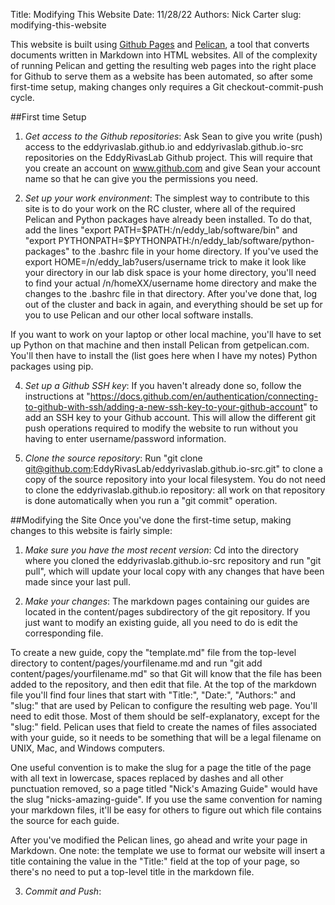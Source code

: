 Title: Modifying This Website
Date: 11/28/22
Authors: Nick Carter
slug: modifying-this-website

This website is built using [Github Pages](https://pages.github.com/) and  [Pelican](https://getpelican.com/), a tool that converts documents written in Markdown into HTML websites.  All of the complexity of running Pelican and getting the resulting web pages into the right place for Github to serve them as a website has been automated, so after some first-time setup, making changes only requires a Git checkout-commit-push cycle.

##First time Setup
1. _Get access to the Github repositories_: Ask Sean to give you write (push) access to the eddyrivaslab.github.io and eddyrivaslab.github.io-src repositories on the EddyRivasLab Github project.  This will require that you create an account on www.github.com and give Sean your account name so that he can give you the permissions you need.

2. _Set up your work environment_:
The simplest way to contribute to this site is to do your work on the RC cluster, where all of the required Pelican and Python packages have already been installed. To do that, add the lines "export PATH=\$PATH:/n/eddy_lab/software/bin" and 
"export PYTHONPATH=$PYTHONPATH:/n/eddy_lab/software/python-packages" to the .bashrc file in your home directory. <span class="marginnote">If you've used the export HOME=/n/eddy_lab?users/username trick to make it look like your directory in our lab disk space is your home directory, you'll need to find your actual /n/homeXX/username home directory and make the changes to the .bashrc file in that directory.</span> After you've done that, log out of the cluster and back in again, and everything should be set up for you to use Pelican and our other local software installs.

If you want to work on your laptop or other local machine, you'll have to set up Python on that machine and then install Pelican from getpelican.com.  You'll then have to install the (list goes here when I have my notes) Python packages using pip. 

4. _Set up a Github SSH key_:  If you haven't already done so, follow the instructions at "https://docs.github.com/en/authentication/connecting-to-github-with-ssh/adding-a-new-ssh-key-to-your-github-account" to add an SSH key to your Github account.  This will allow the different git push operations required to modify the website to run without you having to enter username/password information.

5. _Clone the source repository_: Run "git clone git@github.com:EddyRivasLab/eddyrivaslab.github.io-src.git" to clone a copy of the source repository into your local filesystem.  You do not need to clone the eddyrivaslab.github.io repository: all work on that repository is done automatically when you run a "git commit" operation.

##Modifying the Site
Once you've done the first-time setup, making changes to this website is fairly simple:

1. _Make sure you have the most recent version_: Cd into the directory where you cloned the eddyrivaslab.github.io-src repository and run "git pull", which will update your local copy with any changes that have been made since your last pull.

2. _Make your changes_: The markdown pages containing our guides are located in the content/pages subdirectory of the git repository.  If you just want to modify an existing guide, all you need to do is edit the corresponding file.

To create a new guide, copy the "template.md" file from the top-level directory to content/pages/yourfilename.md and run "git add content/pages/yourfilename.md" so that Git will know that the file has been added to the repository, and then edit that file.  At the top of the markdown file you'll find four lines that start with "Title:", "Date:", "Authors:" and "slug:" that are used by Pelican to configure the resulting web page.  You'll need to edit those.  Most of them should be self-explanatory, except for the "slug:" field.  Pelican uses that field to create the names of files associated with your guide, so it needs to be something that will be a legal filename on UNIX, Mac, and Windows computers.

  One useful convention is to make the slug for a page the title of the page with all text in lowercase, spaces replaced by dashes and all other punctuation removed, so a page titled "Nick's Amazing Guide" would have the slug "nicks-amazing-guide".  If you use the same convention for naming your markdown files, it'll be easy for others to figure out which file contains the source for each guide.

After you've modified the Pelican lines, go ahead and write your page in Markdown.  One note: the template we use to format our website will insert a title containing the value in the "Title:" field at the top of your page, so there's no need to put a top-level title in the markdown file.

3. _Commit and Push_: 